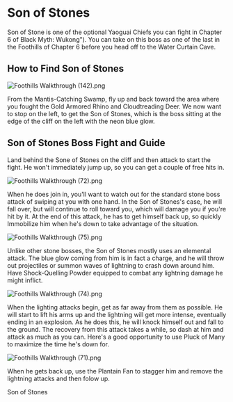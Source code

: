 # Son of Stones

Son of Stone is one of the optional Yaoguai Chiefs you can fight in Chapter 6 of Black Myth: Wukong"). You can take on this boss as one of the last in the Foothills of Chapter 6 before you head off to the Water Curtain Cave. 

## How to Find Son of Stones

![Foothills Walkthrough \(142\).png](https://oyster.ignimgs.com/mediawiki/apis.ign.com/black-myth-wukong/c/c8/Foothills_Walkthrough_%28142%29.png)

From the Mantis-Catching Swamp, fly up and back toward the area where you fought the Gold Armored Rhino and Cloudtreading Deer. We now want to stop on the left, to get the Son of Stones, which is the boss sitting at the edge of the cliff on the left with the neon blue glow. 

## Son of Stones Boss Fight and Guide

Land behind the Sone of Stones on the cliff and then attack to start the fight. He won't immediately jump up, so you can get a couple of free hits in. 

![Foothills Walkthrough \(72\).png](https://oyster.ignimgs.com/mediawiki/apis.ign.com/black-myth-wukong/4/47/Foothills_Walkthrough_%2872%29.png)

When he does join in, you'll want to watch out for the standard stone boss attack of swiping at you with one hand. In the Son of Stones's case, he will fall over, but will continue to roll toward you, which will damage you if you're hit by it. At the end of this attack, he has to get himself back up, so quickly Immobilize him when he's down to take advantage of the situation. 

![Foothills Walkthrough \(75\).png](https://oyster.ignimgs.com/mediawiki/apis.ign.com/black-myth-wukong/b/b1/Foothills_Walkthrough_%2875%29.png)

Unlike other stone bosses, the Son of Stones mostly uses an elemental attack. The blue glow coming from him is in fact a charge, and he will throw out projectiles or summon waves of lightning to crash down around him. Have Shock-Quelling Powder equipped to combat any lightning damage he might inflict. 

![Foothills Walkthrough \(74\).png](https://oyster.ignimgs.com/mediawiki/apis.ign.com/black-myth-wukong/3/36/Foothills_Walkthrough_%2874%29.png)

When the lighting attacks begin, get as far away from them as possible. He will start to lift his arms up and the lightning will get more intense, eventually ending in an explosion. As he does this, he will knock himself out and fall to the ground. The recovery from this attack takes a while, so dash at him and attack as much as you can. Here's a good opportunity to use Pluck of Many to maximize the time he's down for. 

![Foothills Walkthrough \(71\).png](https://oyster.ignimgs.com/mediawiki/apis.ign.com/black-myth-wukong/d/d7/Foothills_Walkthrough_%2871%29.png)

When he gets back up, use the Plantain Fan to stagger him and remove the lightning attacks and then folow up. 

Son of Stones
